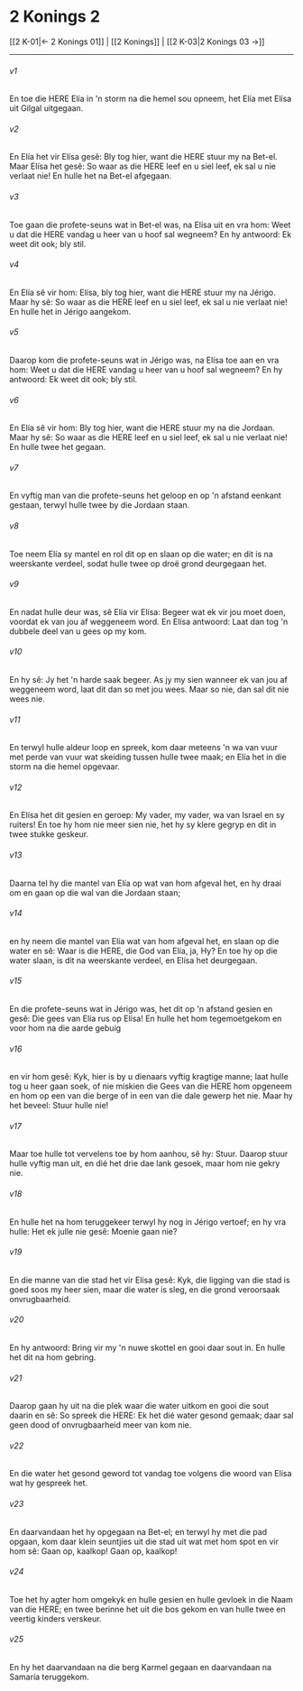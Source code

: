 # 2 Konings 2

[[2 K-01|← 2 Konings 01]] | [[2 Konings]] | [[2 K-03|2 Konings 03 →]]
***

###### v1
En toe die HERE Elía in 'n storm na die hemel sou opneem, het Elía met Elísa uit Gilgal uitgegaan. 
###### v2
En Elía het vir Elísa gesê: Bly tog hier, want die HERE stuur my na Bet-el. Maar Elísa het gesê: So waar as die HERE leef en u siel leef, ek sal u nie verlaat nie! En hulle het na Bet-el afgegaan. 
###### v3
Toe gaan die profete-seuns wat in Bet-el was, na Elísa uit en vra hom: Weet u dat die HERE vandag u heer van u hoof sal wegneem? En hy antwoord: Ek weet dit ook; bly stil. 
###### v4
En Elía sê vir hom: Elísa, bly tog hier, want die HERE stuur my na Jérigo. Maar hy sê: So waar as die HERE leef en u siel leef, ek sal u nie verlaat nie! En hulle het in Jérigo aangekom. 
###### v5
Daarop kom die profete-seuns wat in Jérigo was, na Elísa toe aan en vra hom: Weet u dat die HERE vandag u heer van u hoof sal wegneem? En hy antwoord: Ek weet dit ook; bly stil. 
###### v6
En Elía sê vir hom: Bly tog hier, want die HERE stuur my na die Jordaan. Maar hy sê: So waar as die HERE leef en u siel leef, ek sal u nie verlaat nie! En hulle twee het gegaan. 
###### v7
En vyftig man van die profete-seuns het geloop en op 'n afstand eenkant gestaan, terwyl hulle twee by die Jordaan staan. 
###### v8
Toe neem Elía sy mantel en rol dit op en slaan op die water; en dit is na weerskante verdeel, sodat hulle twee op droë grond deurgegaan het. 
###### v9
En nadat hulle deur was, sê Elía vir Elísa: Begeer wat ek vir jou moet doen, voordat ek van jou af weggeneem word. En Elísa antwoord: Laat dan tog 'n dubbele deel van u gees op my kom. 
###### v10
En hy sê: Jy het 'n harde saak begeer. As jy my sien wanneer ek van jou af weggeneem word, laat dit dan so met jou wees. Maar so nie, dan sal dit nie wees nie. 
###### v11
En terwyl hulle aldeur loop en spreek, kom daar meteens 'n wa van vuur met perde van vuur wat skeiding tussen hulle twee maak; en Elía het in die storm na die hemel opgevaar. 
###### v12
En Elísa het dit gesien en geroep: My vader, my vader, wa van Israel en sy ruiters! En toe hy hom nie meer sien nie, het hy sy klere gegryp en dit in twee stukke geskeur. 
###### v13
Daarna tel hy die mantel van Elía op wat van hom afgeval het, en hy draai om en gaan op die wal van die Jordaan staan; 
###### v14
en hy neem die mantel van Elía wat van hom afgeval het, en slaan op die water en sê: Waar is die HERE, die God van Elía, ja, Hy? En toe hy op die water slaan, is dit na weerskante verdeel, en Elísa het deurgegaan. 
###### v15
En die profete-seuns wat in Jérigo was, het dit op 'n afstand gesien en gesê: Die gees van Elía rus op Elísa! En hulle het hom tegemoetgekom en voor hom na die aarde gebuig 
###### v16
en vir hom gesê: Kyk, hier is by u dienaars vyftig kragtige manne; laat hulle tog u heer gaan soek, of nie miskien die Gees van die HERE hom opgeneem en hom op een van die berge of in een van die dale gewerp het nie. Maar hy het beveel: Stuur hulle nie! 
###### v17
Maar toe hulle tot vervelens toe by hom aanhou, sê hy: Stuur. Daarop stuur hulle vyftig man uit, en dié het drie dae lank gesoek, maar hom nie gekry nie. 
###### v18
En hulle het na hom teruggekeer terwyl hy nog in Jérigo vertoef; en hy vra hulle: Het ek julle nie gesê: Moenie gaan nie? 
###### v19
En die manne van die stad het vir Elísa gesê: Kyk, die ligging van die stad is goed soos my heer sien, maar die water is sleg, en die grond veroorsaak onvrugbaarheid. 
###### v20
En hy antwoord: Bring vir my 'n nuwe skottel en gooi daar sout in. En hulle het dit na hom gebring. 
###### v21
Daarop gaan hy uit na die plek waar die water uitkom en gooi die sout daarin en sê: So spreek die HERE: Ek het dié water gesond gemaak; daar sal geen dood of onvrugbaarheid meer van kom nie. 
###### v22
En die water het gesond geword tot vandag toe volgens die woord van Elísa wat hy gespreek het. 
###### v23
En daarvandaan het hy opgegaan na Bet-el; en terwyl hy met die pad opgaan, kom daar klein seuntjies uit die stad uit wat met hom spot en vir hom sê: Gaan op, kaalkop! Gaan op, kaalkop! 
###### v24
Toe het hy agter hom omgekyk en hulle gesien en hulle gevloek in die Naam van die HERE; en twee berinne het uit die bos gekom en van hulle twee en veertig kinders verskeur. 
###### v25
En hy het daarvandaan na die berg Karmel gegaan en daarvandaan na Samaría teruggekom. 

